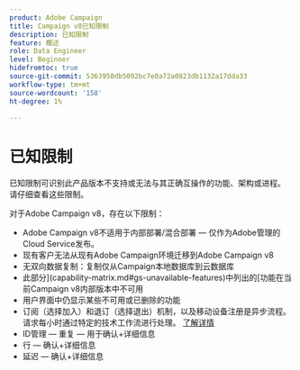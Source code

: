 ```yaml
---
product: Adobe Campaign
title: Campaign v8已知限制
description: 已知限制
feature: 概述
role: Data Engineer
level: Beginner
hidefromtoc: true
source-git-commit: 5363950db5092bc7e0a72a0823db1132a17dda33
workflow-type: tm+mt
source-wordcount: '158'
ht-degree: 1%

---
```


# 已知限制

已知限制可识别此产品版本不支持或无法与其正确互操作的功能、架构或进程。 请仔细查看这些限制。

对于Adobe Campaign v8，存在以下限制：

* Adobe Campaign v8不适用于内部部署/混合部署 — 仅作为Adobe管理的Cloud Service发布。
* 现有客户无法从现有Adobe Campaign环境迁移到Adobe Campaign v8
* 无双向数据复制：复制仅从Campaign本地数据库到云数据库
* 此部分](capability-matrix.md#gs-unavailable-features)中列出的[功能在当前Campaign v8内部版本中不可用
* 用户界面中仍显示某些不可用或已删除的功能
* 订阅（选择加入）和退订（选择退出）机制，以及移动设备注册是异步流程。 请求每小时通过特定的技术工作流进行处理。 [了解详情](../config/replication.md#tech-wf)
* ID管理 — 重复 — 用于确认+详细信息
* 行 — 确认+详细信息
* 延迟 — 确认+详细信息
